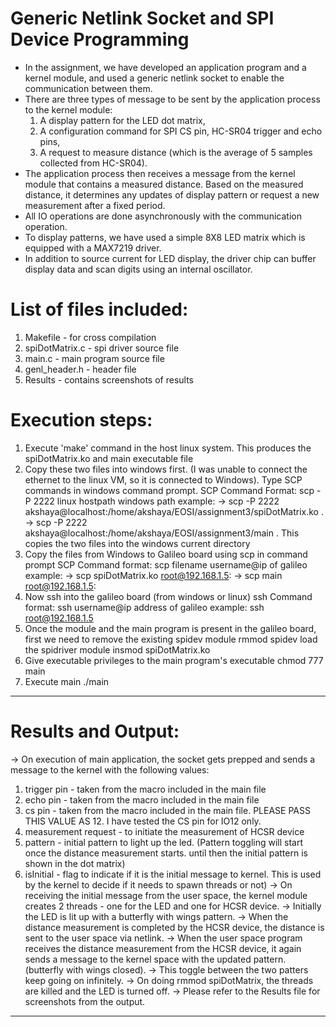 
# Generic Netlink Socket and SPI Device Programming

* In the assignment, we have developed an application program and a kernel module, and used a generic netlink socket to enable the communication between them. 
* There are three types of message to be sent by the application process to the kernel module:
  1. A display pattern for the LED dot matrix,
  2. A configuration command for SPI CS pin, HC-SR04 trigger and echo pins,
  3. A request to measure distance (which is the average of 5 samples collected from HC-SR04).
* The application process then receives a message from the kernel module that contains a measured distance. Based on the measured distance, it determines any updates of display pattern or request a new measurement after a fixed period.
* All IO operations are done asynchronously with the communication operation.
* To display patterns, we have used a simple 8X8 LED matrix which is equipped with a MAX7219 driver.
* In addition to source current for LED display, the driver chip can buffer display data and scan digits using
an internal oscillator.

# List of files included:
1) Makefile - for cross compilation
2) spiDotMatrix.c - spi driver source file
3) main.c - main program source file
4) genl_header.h - header file 
5) Results - contains screenshots of results

# Execution steps:
1) Execute 'make' command in the host linux system. This produces the spiDotMatrix.ko and main executable file
2) Copy these two files into windows first. (I was unable to connect the ethernet to the linux VM, so it is connected to Windows). Type SCP commands in windows command prompt.
SCP Command Format: scp -P 2222 linux hostpath windows path
example: 
-> scp -P 2222 akshaya@localhost:/home/akshaya/EOSI/assignment3/spiDotMatrix.ko .
-> scp -P 2222 akshaya@localhost:/home/akshaya/EOSI/assignment3/main .
This copies the two files into the windows current directory
3) Copy the files from Windows to Galileo board using scp in command prompt
SCP Command format: scp filename username@ip of galileo
example:
-> scp spiDotMatrix.ko root@192.168.1.5: 
-> scp main root@192.168.1.5: 
4) Now ssh into the galileo board (from windows or linux)
ssh Command format: ssh username@ip address of galileo
example:
ssh root@192.168.1.5 
5) Once the module and the main program is present in the galileo board, first we need to remove the existing spidev module
rmmod spidev
load the spidriver module 
insmod spiDotMatrix.ko 
6) Give executable privileges to the main program's executable
chmod 777 main
7) Execute  main
./main
-----------------------------------------------------------------------------------------------------------------------------------------------------------------------
# Results and Output:
-> On execution of main application, the socket gets prepped and sends a message to the kernel with the following values:
1) trigger pin - taken from the macro included in the main file
2) echo pin - taken from the macro included in the main file
3) cs pin - taken from the macro included in the main file. PLEASE PASS THIS VALUE AS 12. I have tested the CS pin for IO12 only.
4) measurement request - to initiate the measurement of HCSR device
5) pattern - initial pattern to light up the led. (Pattern toggling will start once the distance measurement starts. until then the initial pattern is shown in the dot matrix)
5) isInitial - flag to indicate if it is the initial message to kernel. This is used by the kernel to decide if it needs to spawn threads or not)
-> On receiving the initial message from the user space, the kernel module creates 2 threads - one for the LED and one for HCSR device. 
-> Initially the LED is lit up with a butterfly with wings pattern. 
-> When the distance measurement is completed by the HCSR device, the distance is sent to the user space via netlink.
-> When the user space program receives the distance measurement from the HCSR device, it again sends a message to the kernel space with the updated pattern. (butterfly with wings closed).
-> This toggle between the two patters keep going on infinitely.
-> On doing rmmod spiDotMatrix, the threads are killed and the LED is turned off.
-> Please refer to the Results file for screenshots from the output.
-----------------------------------------------------------------------------------------------------------------------------------------------------------------------



